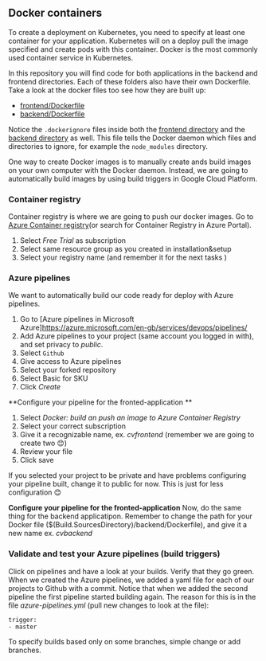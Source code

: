 ## Docker containers
To create a deployment on Kubernetes, you need to specify at least one container for your application.
Kubernetes will on a deploy pull the image specified and create pods with this container.
Docker is the most commonly used container service in Kubernetes.

In this repository you will find code for both applications in the backend and frontend directories.
Each of these folders also have their own Dockerfile.
Take a look at the docker files too see how they are built up:
  - [frontend/Dockerfile](https://github.com/pingrid/nrk-kubernetes-intro/blob/master/frontend/Dockerfile)
  - [backend/Dockerfile](https://github.com/pingrid/nrk-kubernetes-intro/blob/master/backend/Dockerfile)
  
  
Notice the `.dockerignore` files inside both the [frontend directory](https://github.com/pingrid/nrk-kubernetes-intro/tree/master/frontend) and the [backend directory](https://github.com/pingrid/nrk-kubernetes-intro/tree/master/backend) as well.
This file tells the Docker daemon which files and directories to ignore, for example the `node_modules` directory.

One way to create Docker images is to manually create ands build images on your own computer with the Docker daemon. Instead, we are going to automatically build images by using build triggers in Google Cloud Platform.


### Container registry
Container registry is where we are going to push our docker images. 
Go to [Azure Container registry](https://portal.azure.com/#create/Microsoft.ContainerRegistry)(or search for Container Registry in Azure Portal).

1. Select *Free Trial* as subscription
2. Select same resource group as you created in installation&setup
3. Select your registry name (and remember it for the next tasks )


### Azure pipelines
We want to automatically build our code ready for deploy with Azure pipelines. 
1. Go to [Azure pipelines in Microsoft Azure]https://azure.microsoft.com/en-gb/services/devops/pipelines/
2. Add Azure pipelines to your project (same account you logged in with), and set privacy to *public*.
3. Select `Github`
4. Give access to Azure pipelines
5. Select your forked repository
6. Select Basic for SKU
7. Click *Create*

**Configure your pipeline for the fronted-application **
1. Select *Docker: build an push an image to Azure Container Registry*
2. Select your correct subscription
3. Give it a recognizable name, ex. *cvfrontend* (remember we are going to create two 😊)
4. Review your file 
5. Click save 

If you selected your project to be private and have problems configuring your pipeline built, change it to public for now. This is just for less configuration 😊

**Configure your pipeline for the fronted-application**
Now, do the same thing for the backend applicatipon. 
Remember to change the path for your Docker file  ($(Build.SourcesDirectory)/backend/Dockerfile), and give it a new name ex. *cvbackend* 

### Validate and test your Azure pipelines (build triggers)
Click on pipelines and have a look at your builds. Verify that they go green. 
When we created the Azure pipelines, we added a yaml file for each of our projects to Github with a commit. Notice that when we added the second pipeline the first pipeline started building again. The reason for this is in the file _azure-pipelines.yml_ (pull new changes to look at the file):

```
trigger:
- master
```

To specify builds based only on some branches, simple change or add branches. 
